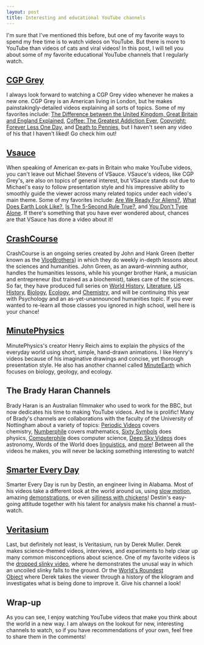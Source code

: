 ```yaml
---
layout: post
title: Interesting and educational YouTube channels
---
```

I'm sure that I've mentioned this before, but one of my favorite ways to spend my free time is to watch videos on YouTube. But there is more to YouTube than videos of cats and viral videos! In this post, I will tell you about some of my favorite educational YouTube channels that I regularly watch.

<!--more-->

## [CGP Grey](https://www.youtube.com/user/CGPGrey/videos)

I always look forward to watching a CGP Grey video whenever he makes a new one. CGP Grey is an American living in London, but he makes painstakingly-detailed videos explaining all sorts of topics. Some of my favorites include: [The Difference between the United Kingdom, Great Britain and England Explained](https://www.youtube.com/watch?v=rNu8XDBSn10), [Coffee: The Greatest Addiction Ever](https://www.youtube.com/watch?v=OTVE5iPMKLg), [Copyright: Forever Less One Day](https://www.youtube.com/watch?v=tk862BbjWx4), and [Death to Pennies](https://www.youtube.com/watch?v=y5UT04p5f7U), but I haven't seen any video of his that I haven't liked! Go check him out!

## [Vsauce](https://www.youtube.com/user/Vsauce/videos)

When speaking of American ex-pats in Britain who make YouTube videos, you can't leave out Michael Stevens of VSauce. VSauce's videos, like CGP Grey's, are also on topics of general interest, but VSauce stands out due to Michael's easy to follow presentation style and his impressive ability to smoothly guide the viewer across many related topics under each video's main theme. Some of my favorites include: [Are We Ready For Aliens?](https://www.youtube.com/watch?v=gCBlAAtJA54), [What Does Earth Look Like?](https://www.youtube.com/watch?v=2lR7s1Y6Zig), [Is The 5-Second Rule True?](https://www.youtube.com/watch?v=rYXdsOEWBj0), and [You Don't Type Alone](https://www.youtube.com/watch?v=pPXxhgdtcXs). If there's something that you have ever wondered about, chances are that VSauce has done a video about it!

## [CrashCourse](https://www.youtube.com/user/crashcourse/videos)

CrashCourse is an ongoing series created by John and Hank Green (better known as the [VlogBrothers](https://www.youtube.com/user/vlogbrothers)) in which they do weekly in-depth lessons about the sciences and humanities. John Green, as an award-winnning author, handles the humanities lessons, while his younger brother Hank, a musician and entrepreneur (but trained as a biochemist), takes care of the sciences. So far, they have produced full series on [World History](https://www.youtube.com/playlist?list=PLBDA2E52FB1EF80C9), [Literature](https://www.youtube.com/playlist?list=PL8dPuuaLjXtOeEc9ME62zTfqc0h6Pe8vb), [US History](https://www.youtube.com/playlist?list=PL8dPuuaLjXtMwmepBjTSG593eG7ObzO7s), [Biology](https://www.youtube.com/playlist?list=PL3EED4C1D684D3ADF), [Ecology](https://www.youtube.com/playlist?list=PL8dPuuaLjXtNdTKZkV_GiIYXpV9w4WxbX), and [Chemistry](https://www.youtube.com/playlist?list=PL8dPuuaLjXtPHzzYuWy6fYEaX9mQQ8oGr), and will be continuing this year with Psychology and an as-yet-unannounced humanities topic. If you ever wanted to re-learn all those classes you ignored in high school, well here is your chance!

## [MinutePhysics](https://www.youtube.com/user/minutephysics/videos)

MinutePhysics's creator Henry Reich aims to explain the physics of the everyday world using short, simple, hand-drawn animations. I like Henry's videos because of his imaginative drawings and concise, yet thorough presentation style. He also has another channel called [MinuteEarth](https://www.youtube.com/user/minuteearth/videos) which focuses on biology, geology, and ecology.

## The Brady Haran Channels

Brady Haran is an Australian filmmaker who used to work for the BBC, but now dedicates his time to making YouTube videos. And he is prolific! Many of Brady's channels are collaborations with the faculty of the University of Nottingham about a variety of topics: [Periodic Videos](https://www.youtube.com/user/periodicvideos/videos) covers chemistry, [Numberphile](https://www.youtube.com/user/numberphile/videos) covers mathematics, [Sixty Symbols](https://www.youtube.com/user/sixtysymbols/videos) does physics, [Computerphile](https://www.youtube.com/user/Computerphile/videos) does computer science, [Deep Sky Videos](https://www.youtube.com/DeepSky/videos) does astronomy, Words of the World does [linguistics](https://www.youtube.com/user/wordsoftheworld/videos), and [more](http://periodicvideos.blogspot.co.uk/2012/06/here-are-my-channels.html)! Between all the videos he makes, you will never be lacking something interesting to watch!

## [Smarter Every Day](https://www.youtube.com/user/destinws2/videos)

Smarter Every Day is run by Destin, an engineer living in Alabama. Most of his videos take a different look at the world around us, using [slow motion](https://www.youtube.com/watch?v=QJ9lNRAjTQM), amazing [demonstrations](https://www.youtube.com/watch?v=pVEo_mckBIc), or even [silliness with chickens](https://www.youtube.com/watch?v=_dPlkFPowCc)! Destin's easy-going attitude together with his talent for analysis make his channel a must-watch.

## [Veritasium](https://www.youtube.com/user/1veritasium/videos)

Last, but definitely not least, is Veritasium, run by Derek Muller. Derek makes science-themed videos, interviews, and experiments to help clear up many common misconceptions about science. One of my favorite videos is the [dropped slinky video](https://www.youtube.com/watch?v=wGIZKETKKdw), where he demonstrates the unusal way in which an uncoiled slinky falls to the ground. Or the [World's Roundest Object](https://www.youtube.com/watch?v=ZMByI4s-D-Y) where Derek takes the viewer through a history of the kilogram and investigates what is being done to improve it. Give his channel a look!

## Wrap-up

As you can see, I enjoy watching YouTube videos that make you think about the world in a new way. I am always on the lookout for new, interesting channels to watch, so if you have recommendations of your own, feel free to share them in the comments!
